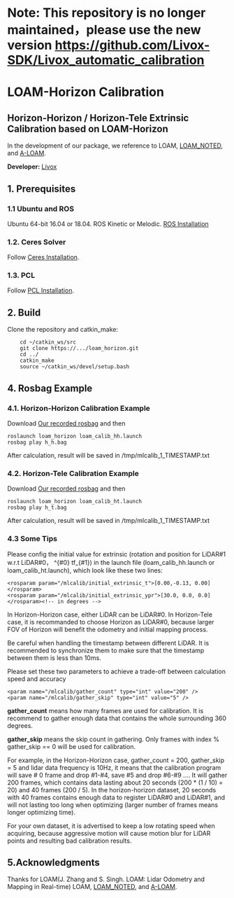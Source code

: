 
# Note: This repository is no longer maintained，please use the new version https://github.com/Livox-SDK/Livox_automatic_calibration  

# LOAM-Horizon Calibration
## Horizon-Horizon / Horizon-Tele Extrinsic Calibration based on LOAM-Horizon

In the development of our package, we reference to LOAM, [LOAM_NOTED](https://github.com/cuitaixiang/LOAM_NOTED), and [A-LOAM](https://github.com/HKUST-Aerial-Robotics/A-LOAM).


**Developer:** [Livox](https://www.livoxtech.com)


## 1. Prerequisites
### 1.1 **Ubuntu** and **ROS**
Ubuntu 64-bit 16.04 or 18.04.
ROS Kinetic or Melodic. [ROS Installation](http://wiki.ros.org/ROS/Installation)


### 1.2. **Ceres Solver**
Follow [Ceres Installation](http://ceres-solver.org/installation.html).

### 1.3. **PCL**
Follow [PCL Installation](http://www.pointclouds.org/downloads/linux.html).


## 2. Build
Clone the repository and catkin_make:

```
    cd ~/catkin_ws/src
    git clone https://.../loam_horizon.git
    cd ../
    catkin_make
    source ~/catkin_ws/devel/setup.bash
```

## 4. Rosbag Example
### 4.1. **Horizon-Horizon Calibration Example**
Download [Our recorded rosbag](https://terra-1-g.djicdn.com/65c028cd298f4669a7f0e40e50ba1131/demo/h_h.bag) and then
```
roslaunch loam_horizon loam_calib_hh.launch
rosbag play h_h.bag
```
After calculation, result will be saved in /tmp/mlcalib_1_TIMESTAMP.txt


### 4.2. **Horizon-Tele Calibration Example**
Download [Our recorded rosbag](https://terra-1-g.djicdn.com/65c028cd298f4669a7f0e40e50ba1131/demo/h_t.bag) and then
```
roslaunch loam_horizon loam_calib_ht.launch
rosbag play h_t.bag
```
After calculation, result will be saved in /tmp/mlcalib_1_TIMESTAMP.txt

### 4.3 **Some Tips**
Please config the initial value for extrinsic (rotation and position for LiDAR#1 w.r.t LiDAR#0， ^{#0} tf_{#1}) in the launch file
(loam_calib_hh.launch or loam_calib_ht.launch), which look like these two lines:
```
<rosparam param="/mlcalib/initial_extrinsic_t">[0.00,-0.13, 0.00]</rosparam>
<rosparam param="/mlcalib/initial_extrinsic_ypr">[30.0, 0.0, 0.0]</rosparam><!-- in degrees -->
```

In Horizon-Horizon case, either LiDAR can be LiDAR#0. In Horizon-Tele case, it is recommanded to choose Horizon as LiDAR#0,
because larger FOV of Horizon will benefit the odometry and initial mapping process.

Be careful when handling the timestamp between different LiDAR. It is recommended to synchronize them to make sure that
the timestamp between them is less than 10ms.

Please set these two parameters to achieve a trade-off between calculation speed and accuracy
```
<param name="/mlcalib/gather_count" type="int" value="200" />
<param name="/mlcalib/gather_skip" type="int" value="5" />
```
**gather_count** means how many frames are used for calibration. It is recommend to gather enough data that contains
the whole surrounding 360 degrees.

**gather_skip** means the skip count in gathering. Only frames with index % gather_skip == 0 will be used for calibration.

For example, in the Horizon-Horizon case, gather_count = 200, gather_skip = 5 and lidar data frequency is 10Hz,
it means that the calibration program will save # 0 frame and drop #1-#4, save #5 and drop #6-#9 ....
It will gather 200 frames, which contains data lasting about 20 seconds (200 * (1 / 10) = 20) and 40 frames (200 / 5).
In the horizon-horizon dataset, 20 seconds with 40 frames contains enough data to register LiDAR#0 and LiDAR#1, and will not lasting
too long when optimizing (larger number of frames means longer optimizing time).

For your own dataset, it is advertised to keep a low rotating speed when acquiring, because aggressive motion will cause
motion blur for LiDAR points and resulting bad calibration results.

## 5.Acknowledgments
Thanks for LOAM(J. Zhang and S. Singh. LOAM: Lidar Odometry and Mapping in Real-time) LOAM, [LOAM_NOTED](https://github.com/cuitaixiang/LOAM_NOTED), and [A-LOAM](https://github.com/HKUST-Aerial-Robotics/A-LOAM).


